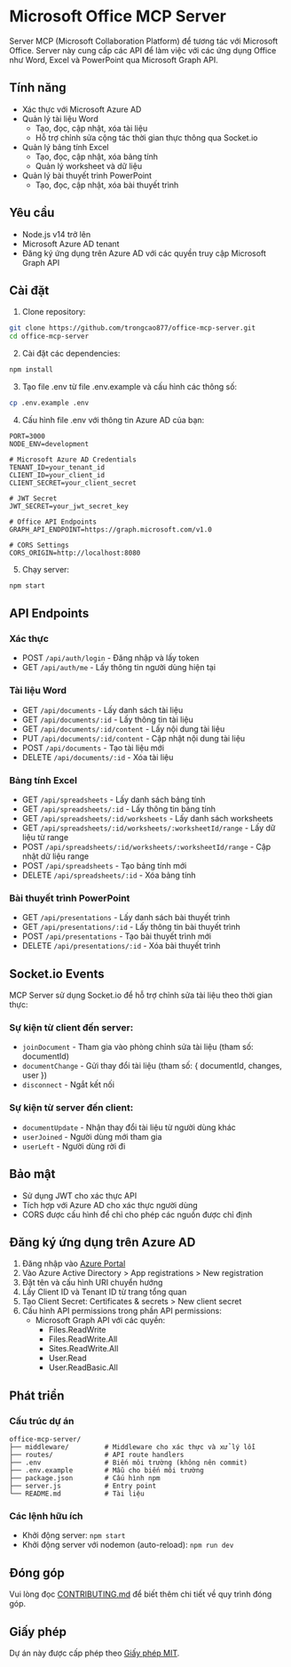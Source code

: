 # Microsoft Office MCP Server

Server MCP (Microsoft Collaboration Platform) để tương tác với Microsoft Office. Server này cung cấp các API để làm việc với các ứng dụng Office như Word, Excel và PowerPoint qua Microsoft Graph API.

## Tính năng

- Xác thực với Microsoft Azure AD
- Quản lý tài liệu Word
  - Tạo, đọc, cập nhật, xóa tài liệu
  - Hỗ trợ chỉnh sửa cộng tác thời gian thực thông qua Socket.io
- Quản lý bảng tính Excel
  - Tạo, đọc, cập nhật, xóa bảng tính
  - Quản lý worksheet và dữ liệu
- Quản lý bài thuyết trình PowerPoint
  - Tạo, đọc, cập nhật, xóa bài thuyết trình

## Yêu cầu

- Node.js v14 trở lên
- Microsoft Azure AD tenant
- Đăng ký ứng dụng trên Azure AD với các quyền truy cập Microsoft Graph API

## Cài đặt

1. Clone repository:
```bash
git clone https://github.com/trongcao877/office-mcp-server.git
cd office-mcp-server
```

2. Cài đặt các dependencies:
```bash
npm install
```

3. Tạo file .env từ file .env.example và cấu hình các thông số:
```bash
cp .env.example .env
```

4. Cấu hình file .env với thông tin Azure AD của bạn:
```
PORT=3000
NODE_ENV=development

# Microsoft Azure AD Credentials
TENANT_ID=your_tenant_id
CLIENT_ID=your_client_id
CLIENT_SECRET=your_client_secret

# JWT Secret
JWT_SECRET=your_jwt_secret_key

# Office API Endpoints
GRAPH_API_ENDPOINT=https://graph.microsoft.com/v1.0

# CORS Settings
CORS_ORIGIN=http://localhost:8080
```

5. Chạy server:
```bash
npm start
```

## API Endpoints

### Xác thực

- POST `/api/auth/login` - Đăng nhập và lấy token
- GET `/api/auth/me` - Lấy thông tin người dùng hiện tại

### Tài liệu Word

- GET `/api/documents` - Lấy danh sách tài liệu
- GET `/api/documents/:id` - Lấy thông tin tài liệu
- GET `/api/documents/:id/content` - Lấy nội dung tài liệu
- PUT `/api/documents/:id/content` - Cập nhật nội dung tài liệu
- POST `/api/documents` - Tạo tài liệu mới
- DELETE `/api/documents/:id` - Xóa tài liệu

### Bảng tính Excel

- GET `/api/spreadsheets` - Lấy danh sách bảng tính
- GET `/api/spreadsheets/:id` - Lấy thông tin bảng tính
- GET `/api/spreadsheets/:id/worksheets` - Lấy danh sách worksheets
- GET `/api/spreadsheets/:id/worksheets/:worksheetId/range` - Lấy dữ liệu từ range
- POST `/api/spreadsheets/:id/worksheets/:worksheetId/range` - Cập nhật dữ liệu range
- POST `/api/spreadsheets` - Tạo bảng tính mới
- DELETE `/api/spreadsheets/:id` - Xóa bảng tính

### Bài thuyết trình PowerPoint

- GET `/api/presentations` - Lấy danh sách bài thuyết trình
- GET `/api/presentations/:id` - Lấy thông tin bài thuyết trình
- POST `/api/presentations` - Tạo bài thuyết trình mới
- DELETE `/api/presentations/:id` - Xóa bài thuyết trình

## Socket.io Events

MCP Server sử dụng Socket.io để hỗ trợ chỉnh sửa tài liệu theo thời gian thực:

### Sự kiện từ client đến server:

- `joinDocument` - Tham gia vào phòng chỉnh sửa tài liệu (tham số: documentId)
- `documentChange` - Gửi thay đổi tài liệu (tham số: { documentId, changes, user })
- `disconnect` - Ngắt kết nối

### Sự kiện từ server đến client:

- `documentUpdate` - Nhận thay đổi tài liệu từ người dùng khác
- `userJoined` - Người dùng mới tham gia
- `userLeft` - Người dùng rời đi

## Bảo mật

- Sử dụng JWT cho xác thực API
- Tích hợp với Azure AD cho xác thực người dùng
- CORS được cấu hình để chỉ cho phép các nguồn được chỉ định

## Đăng ký ứng dụng trên Azure AD

1. Đăng nhập vào [Azure Portal](https://portal.azure.com)
2. Vào Azure Active Directory > App registrations > New registration
3. Đặt tên và cấu hình URI chuyển hướng
4. Lấy Client ID và Tenant ID từ trang tổng quan
5. Tạo Client Secret: Certificates & secrets > New client secret
6. Cấu hình API permissions trong phần API permissions:
   - Microsoft Graph API với các quyền:
     - Files.ReadWrite
     - Files.ReadWrite.All
     - Sites.ReadWrite.All
     - User.Read
     - User.ReadBasic.All

## Phát triển

### Cấu trúc dự án

```
office-mcp-server/
├── middleware/         # Middleware cho xác thực và xử lý lỗi
├── routes/             # API route handlers
├── .env                # Biến môi trường (không nên commit)
├── .env.example        # Mẫu cho biến môi trường
├── package.json        # Cấu hình npm
├── server.js           # Entry point
└── README.md           # Tài liệu
```

### Các lệnh hữu ích

- Khởi động server: `npm start`
- Khởi động server với nodemon (auto-reload): `npm run dev`

## Đóng góp

Vui lòng đọc [CONTRIBUTING.md](CONTRIBUTING.md) để biết thêm chi tiết về quy trình đóng góp.

## Giấy phép

Dự án này được cấp phép theo [Giấy phép MIT](LICENSE).